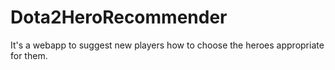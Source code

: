 # Dota2HeroRecommender
It's a webapp to suggest new players how to choose the heroes appropriate for them.
